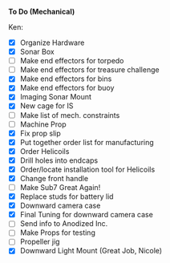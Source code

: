 **To Do (Mechanical)**

Ken:

- [X] Organize Hardware
- [X] Sonar Box
- [ ] Make end effectors for torpedo
- [ ] Make end effectors for treasure challenge
- [X] Make end effectors for bins
- [X] Make end effectors for buoy
- [X] Imaging Sonar Mount
- [X] New cage for IS
- [ ] Make list of mech. constraints
- [ ] Machine Prop
- [X] Fix prop slip
- [X] Put together order list for manufacturing
- [X] Order Helicoils
- [X] Drill holes into endcaps
- [X] Order/locate installation tool for Helicoils
- [X] Change front handle
- [ ] Make Sub7 Great Again!
- [X] Replace studs for battery lid
- [X] Downward camera case
- [X] Final Tuning for downward camera case
- [ ] Send info to Anodized Inc.
- [ ] Make Props for testing
- [ ] Propeller jig
- [X] Downward Light Mount (Great Job, Nicole)